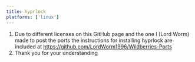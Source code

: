 ```yaml
---
title: hyprlock
platforms: ['linux']
---
```


1. Due to different licenses on this GitHub page and the one I (Lord Worm) made to post the ports the instructions for installing hyprlock are included at https://github.com/LordWorm1996/Wildberries-Ports
2. Thank you for your understanding

